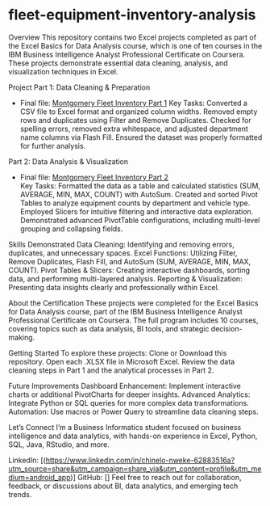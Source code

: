 # fleet-equipment-inventory-analysis
Overview
This repository contains two Excel projects completed as part of the Excel Basics for Data Analysis course, which is one of ten courses in the IBM Business Intelligence Analyst Professional Certificate on Coursera. These projects demonstrate essential data cleaning, analysis, and visualization techniques in Excel.

Project
Part 1: Data Cleaning & Preparation
- Final file: [Montgomery Fleet Inventory Part 1](projects/excel_basics/Montgomery_Fleet_Equipment_Inventory_FA_PART_1_END.XLSX) 
Key Tasks:
Converted a CSV file to Excel format and organized column widths.
Removed empty rows and duplicates using Filter and Remove Duplicates.
Checked for spelling errors, removed extra whitespace, and adjusted department name columns via Flash Fill.
Ensured the dataset was properly formatted for further analysis.

Part 2: Data Analysis & Visualization
 - Final file: [Montgomery Fleet Inventory Part 2](projects/excel_basics/Montgomery_Fleet_Equipment_Inventory_FA_PART_2_END.XLSX)  
Key Tasks:
Formatted the data as a table and calculated statistics (SUM, AVERAGE, MIN, MAX, COUNT) with AutoSum.
Created and sorted Pivot Tables to analyze equipment counts by department and vehicle type.
Employed Slicers for intuitive filtering and interactive data exploration.
Demonstrated advanced PivotTable configurations, including multi-level grouping and collapsing fields.

Skills Demonstrated
Data Cleaning: Identifying and removing errors, duplicates, and unnecessary spaces.
Excel Functions: Utilizing Filter, Remove Duplicates, Flash Fill, and AutoSum (SUM, AVERAGE, MIN, MAX, COUNT).
Pivot Tables & Slicers: Creating interactive dashboards, sorting data, and performing multi-layered analysis.
Reporting & Visualization: Presenting data insights clearly and professionally within Excel.

About the Certification
These projects were completed for the Excel Basics for Data Analysis course, part of the IBM Business Intelligence Analyst Professional Certificate on Coursera. 
The full program includes 10 courses, covering topics such as data analysis, BI tools, and strategic decision-making.

Getting Started
To explore these projects:
Clone or Download this repository.
Open each .XLSX file in Microsoft Excel.
Review the data cleaning steps in Part 1 and the analytical processes in Part 2.

Future Improvements
Dashboard Enhancement: Implement interactive charts or additional PivotCharts for deeper insights.
Advanced Analytics: Integrate Python or SQL queries for more complex data transformations.
Automation: Use macros or Power Query to streamline data cleaning steps.

Let’s Connect
I’m a Business Informatics student focused on business intelligence and data analytics, with hands-on experience in Excel, Python, SQL, Java, RStudio, and more.

LinkedIn: [(https://www.linkedin.com/in/chinelo-nweke-62883516a?utm_source=share&utm_campaign=share_via&utm_content=profile&utm_medium=android_app)]
GitHub: []
Feel free to reach out for collaboration, feedback, or discussions about BI, data analytics, and emerging tech trends.

